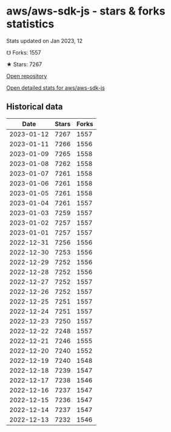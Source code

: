 # aws/aws-sdk-js - stars & forks statistics

Stats updated on Jan 2023, 12

☋ Forks: 1557

★ Stars: 7267

[Open repository](https://github.com/aws/aws-sdk-js)

[Open detailed stats for aws/aws-sdk-js](https://reviewgithub.com/rep/aws/aws-sdk-js)

## Historical data
| Date | Stars | Forks |
|------|-------|-------|
| 2023-01-12 | 7267 | 1557 | 
| 2023-01-11 | 7266 | 1556 | 
| 2023-01-09 | 7265 | 1558 | 
| 2023-01-08 | 7262 | 1558 | 
| 2023-01-07 | 7261 | 1558 | 
| 2023-01-06 | 7261 | 1558 | 
| 2023-01-05 | 7261 | 1558 | 
| 2023-01-04 | 7261 | 1557 | 
| 2023-01-03 | 7259 | 1557 | 
| 2023-01-02 | 7257 | 1557 | 
| 2023-01-01 | 7257 | 1557 | 
| 2022-12-31 | 7256 | 1556 | 
| 2022-12-30 | 7253 | 1556 | 
| 2022-12-29 | 7252 | 1556 | 
| 2022-12-28 | 7252 | 1556 | 
| 2022-12-27 | 7252 | 1557 | 
| 2022-12-26 | 7252 | 1557 | 
| 2022-12-25 | 7251 | 1557 | 
| 2022-12-24 | 7251 | 1557 | 
| 2022-12-23 | 7250 | 1557 | 
| 2022-12-22 | 7248 | 1557 | 
| 2022-12-21 | 7246 | 1555 | 
| 2022-12-20 | 7240 | 1552 | 
| 2022-12-19 | 7240 | 1548 | 
| 2022-12-18 | 7239 | 1547 | 
| 2022-12-17 | 7238 | 1546 | 
| 2022-12-16 | 7237 | 1547 | 
| 2022-12-15 | 7236 | 1547 | 
| 2022-12-14 | 7237 | 1547 | 
| 2022-12-13 | 7232 | 1546 | 

